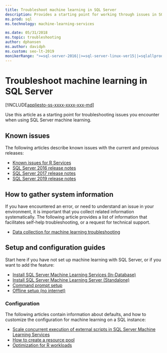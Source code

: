 ```yaml
---
title: Troubleshoot machine learning in SQL Server
description: Provides a starting point for working through issues in SQL machine learning.
ms.prod: sql
ms.technology: machine-learning-services

ms.date: 05/31/2018  
ms.topic: troubleshooting
author: dphansen
ms.author: davidph
ms.custom: seo-lt-2019
monikerRange: ">=sql-server-2016||>=sql-server-linux-ver15||=sqlallproducts-allversions"
---
```


# Troubleshoot machine learning in SQL Server
[!INCLUDE[appliesto-ss-xxxx-xxxx-xxx-md](../includes/applies-to-version/sqlserver.md)]

Use this article as a starting point for troubleshooting issues you encounter when using SQL Server machine learning.

## Known issues

The following articles describe known issues with the current and previous releases:

+ [Known issues for R Services](../machine-learning/known-issues-for-sql-server-machine-learning-services.md)
+ [SQL Server 2016 release notes](../sql-server/sql-server-2016-release-notes.md)
+ [SQL Server 2017 release notes](../sql-server/sql-server-2017-release-notes.md)
+ [SQL Server 2019 release notes](../sql-server/sql-server-version-15-release-notes.md)

## How to gather system information

If you have encountered an error, or need to understand an issue in your environment, it is important that you collect related information systematically. The following article provides a list of information that facilitates self-help troubleshooting, or a request for technical support.

+ [Data collection for machine learning troubleshooting](data-collection-ml-troubleshooting-process.md)

## Setup and configuration guides

Start here if you have not set up machine learning with SQL Server, or if you want to add the feature:

+ [Install SQL Server Machine Learning Services (In-Database)](install/sql-machine-learning-services-windows-install.md)
+ [Install SQL Server Machine Learning Server (Standalone)](install/sql-machine-learning-standalone-windows-install.md)
+ [Command prompt setup](install/sql-ml-component-commandline-install.md)
+ [Offline setup (no internet)](install/sql-ml-component-install-without-internet-access.md)

### Configuration

The following articles contain information about defaults, and how to customize the configuration for machine learning on a SQL instance:

+ [Scale concurrent execution of external scripts in SQL Server Machine Learning Services](administration/scale-concurrent-execution-external-scripts.md)   
+ [How to create a resource pool](administration/create-external-resource-pool.md)
+ [Optimization for R workloads](r/operationalizing-your-r-code.md)
